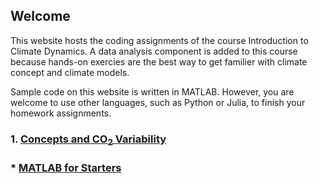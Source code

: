 ## Welcome 

This website hosts the coding assignments of the course Introduction to Climate Dynamics. A data analysis component is added to this course because hands-on exercies are the best way to get familier with climate concept and climate models. 

Sample code on this website is written in MATLAB. However, you are welcome to use other languages, such as Python or Julia, to finish your homework assignments. 

### 1. [Concepts and CO<sub>2</sub> Variability](Lab1.md)

<!--
### 2. [Surface Fluxes](Lab2.md)

### 3A. [Kinetic Energy](Lab3a.md)

### 3B. [Available Potential Energy](Lab3b.md)
-->

### * [MATLAB for Starters](MATLAB_Starter.md)

